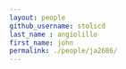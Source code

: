 ```yaml
---
layout: people
github_username: stolicd
last_name : angiolillo
first_name: john
permalink: ./people/ja2686/
---
```



